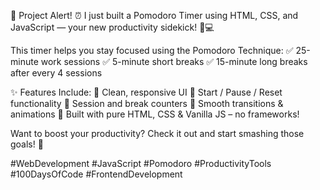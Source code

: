 🚨 Project Alert! ⏰
I just built a Pomodoro Timer using HTML, CSS, and JavaScript — your new productivity sidekick! 🍅💻

This timer helps you stay focused using the Pomodoro Technique:
✅ 25-minute work sessions
✅ 5-minute short breaks
✅ 15-minute long breaks after every 4 sessions

✨ Features Include:
🔹 Clean, responsive UI
🔹 Start / Pause / Reset functionality
🔹 Session and break counters
🔹 Smooth transitions & animations
🔹 Built with pure HTML, CSS & Vanilla JS – no frameworks!

Want to boost your productivity? Check it out and start smashing those goals! 💪

#WebDevelopment #JavaScript #Pomodoro #ProductivityTools #100DaysOfCode #FrontendDevelopment
